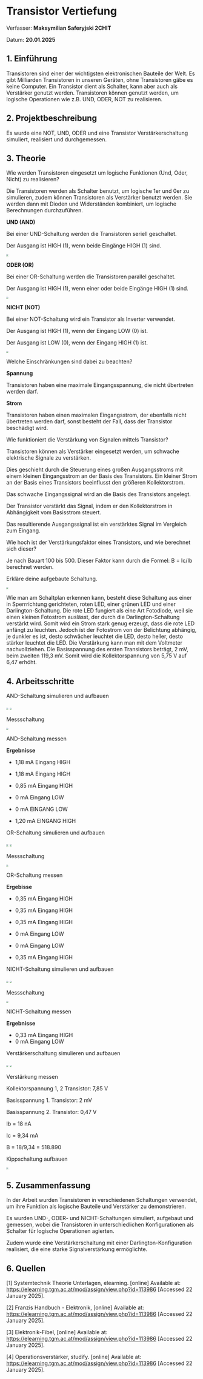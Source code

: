 # Transistor Vertiefung

Verfasser: **Maksymilian Saferyjski 2CHIT**

Datum: **20.01.2025**

## 1.  Einführung

Transistoren sind einer der wichtigsten elektronischen Bauteile der Welt. 
Es gibt Milliarden Transistoren in unseren Geräten, ohne Transistoren gäbe es keine Computer. 
Ein Transistor dient als Schalter, kann aber auch als Verstärker genutzt werden. Transistoren können genutzt werden, um logische Operationen wie z.B. UND, ODER, NOT zu realisieren.  

## 2.  Projektbeschreibung

Es wurde eine NOT, UND, ODER und eine Transistor Verstärkerschaltung simuliert, realisiert und durchgemessen.

## 3.  Theorie

Wie werden Transistoren eingesetzt um logische Funktionen (Und, Oder, Nicht) zu realisieren?

Die Transistoren werden als Schalter benutzt, um logische 1er und 0er zu simulieren, zudem können Transistoren als Verstärker benutzt werden.
Sie werden dann mit Dioden und Widerständen kombiniert, um logische Berechnungen durchzuführen. 

**UND (AND)**

Bei einer UND-Schaltung werden die Transistoren seriell geschaltet.

Der Ausgang ist HIGH (1), wenn beide Eingänge HIGH (1) sind.

<img src="img/and-tabelle.png" style="zoom:33%;" />

**ODER (OR)**

Bei einer OR-Schaltung werden die Transistoren parallel geschaltet.

Der Ausgang ist HIGH (1), wenn einer oder beide Eingänge HIGH (1) sind.

<img src="img/or-tabelle.png" style="zoom:33%;" />

**NICHT (NOT)**

Bei einer NOT-Schaltung wird ein Transistor als Inverter verwendet.

Der Ausgang ist HIGH (1), wenn der Eingang LOW (0) ist.

Der Ausgang ist LOW (0), wenn der Eingang HIGH (1) ist.

<img src="img/nicht-tabelle.png" style="zoom:33%;" />

Welche Einschränkungen sind dabei zu beachten?

**Spannung**

Transistoren haben eine maximale Eingangsspannung, die nicht übertreten werden darf.

**Strom**

Transistoren haben einen maximalen Eingangsstrom, der ebenfalls nicht übertreten werden darf, sonst besteht der Fall, dass der Transistor beschädigt wird.

Wie funktioniert die Verstärkung von Signalen mittels Transistor?

Transistoren können als Verstärker eingesetzt werden, um schwache elektrische Signale zu verstärken. 

Dies geschieht durch die Steuerung eines großen Ausgangsstroms mit einem kleinen Eingangsstrom an der Basis des Transistors.
Ein kleiner Strom an der Basis eines Transistors beeinflusst den größeren Kollektorstrom.

Das schwache Eingangssignal wird an die Basis des Transistors angelegt.

Der Transistor verstärkt das Signal, indem er den Kollektorstrom in Abhängigkeit vom Basisstrom steuert.

Das resultierende Ausgangssignal ist ein verstärktes Signal im Vergleich zum Eingang.

Wie hoch ist der Verstärkungsfaktor eines Transistors, und wie berechnet sich dieser?

Je nach Bauart 100 bis 500. 
Dieser Faktor kann durch die Formel: B = Ic/Ib berechnet werden.

Erkläre deine aufgebaute Schaltung.

<img src="img/Schaltplan-Verstärkerschaltung.jpg" style="zoom:33%;" />

Wie man am Schaltplan erkennen kann, besteht diese Schaltung aus einer in Sperrrichtung gerichteten, roten LED, einer grünen LED und einer Darlington-Schaltung. Die rote LED fungiert als eine Art Fotodiode, weil sie einen kleinen Fotostrom auslässt, der durch die Darlington-Schaltung verstärkt wird. Somit wird ein Strom stark genug erzeugt, dass die rote LED anfängt zu leuchten. Jedoch ist der Fotostrom von der Belichtung abhängig, je dunkler es ist, desto schwächer leuchtet die LED, desto heller, desto stärker leuchtet die LED.
Die Verstärkung kann man mit dem Voltmeter nachvollziehen. Die Basisspannung des ersten Transistors beträgt, 2 mV, beim zweiten 119,3 mV. Somit wird die Kollektorspannung von 5,75 V auf 6,47 erhöht.

## 4.  Arbeitsschritte

AND-Schaltung simulieren und aufbauen

<img src="img/simulierteAndSchaltung.png" style="zoom:33%;" />

<img src="img/AndSchaltung.jpg" style="zoom:33%;" />

Messschaltung

<img src="img/messschaltung2.png" style="zoom:33%;" />

AND-Schaltung messen 

**Ergebnisse**

* 1,18 mA Eingang HIGH
* 1,18 mA Eingang HIGH

* 0,85 mA Eingang HIGH
* 0 mA Eingang LOW

* 0 mA EINGANG LOW
* 1,20 mA EINGANG HIGH

OR-Schaltung simulieren und aufbauen

<img src="img/simulierteOrSchaltung.png" style="zoom:33%;" />

<img src="img/OrSchaltung.jpg" style="zoom:33%;" />

Messschaltung

<img src="img/messschaltung2.png" style="zoom:33%;" />

OR-Schaltung messen

**Ergebisse**

* 0,35 mA Eingang HIGH
* 0,35 mA Eingang HIGH

* 0,35 mA Eingang HIGH
* 0 mA Eingang LOW

* 0 mA Eingang LOW
* 0,35 mA Eingang HIGH

NICHT-Schaltung simulieren und aufbauen

<img src="img/simulierteNichtSchaltung.png" style="zoom:33%;" />

<img src="img/NichtSchaltung.jpg" style="zoom:33%;" />

Messschaltung

<img src="img/messschaltung3.png" style="zoom:33%;" />

NICHT-Schaltung messen

**Ergebnisse**

* 0,33 mA Eingang HIGH
* 0 mA Eingang LOW

Verstärkerschaltung simulieren und aufbauen

<img src="img/simulierteVerstärkerschaltung.png" style="zoom:33%;" />

<img src="img/Verstärkerschaltung.jpg" style="zoom:33%;" />

Verstärkung messen

Kollektorspannung 1, 2 Transistor: 7,85 V

Basisspannung 1. Transistor: 2 mV

Basisspannung 2. Transistor: 0,47 V

Ib = 18 nA

Ic = 9,34 mA

B = 18/9,34 = 518.890

Kippschaltung aufbauen

<img src="img/Kippschaltung.jpg" style="zoom:33%;" />

## 5.  Zusammenfassung

In der Arbeit wurden Transistoren in verschiedenen Schaltungen verwendet, um ihre Funktion als logische Bauteile und Verstärker zu demonstrieren. 

Es wurden UND-, ODER- und NICHT-Schaltungen simuliert, aufgebaut und gemessen, wobei die Transistoren in unterschiedlichen Konfigurationen als Schalter für logische Operationen agierten. 

Zudem wurde eine Verstärkerschaltung mit einer Darlington-Konfiguration realisiert, die eine starke Signalverstärkung ermöglichte.

## 6.  Quellen

[1] Systemtechnik Theorie Unterlagen, elearning. [online] Available at: https://elearning.tgm.ac.at/mod/assign/view.php?id=113986 [Accessed 22 January 2025].

[2] Franzis Handbuch - Elektronik, [online] Available at: https://elearning.tgm.ac.at/mod/assign/view.php?id=113986 [Accessed 22 January 2025].

[3] Elektronik-Fibel, [online] Available at: https://elearning.tgm.ac.at/mod/assign/view.php?id=113986 [Accessed 22 January 2025].

[4] Operationsverstärker, studify. [online] Available at: https://elearning.tgm.ac.at/mod/assign/view.php?id=113986 [Accessed 22 January 2025].





